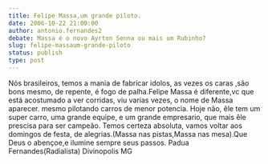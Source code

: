 ```yaml
---
title: Felipe Massa,um grande piloto.
date: 2006-10-22 21:00:00
author: antonio.fernandes2
debate: Massa é o novo Ayrton Senna ou mais um Rubinho?
slug: felipe-massaum-grande-piloto
status: publish 
type: post
---
```


Nós brasileiros, temos a mania de fabricar idolos, as vezes os caras ,são bons mesmo, de repente, é fogo de palha.Felipe Massa é diferente,vc que está acostumado a ver corridas, viu varias vezes, o nome de Massa aparecer. mesmo pilotando carros de menor potencia. Hoje não, êle tem um super carro, uma grande equipe, e um grande empresario, que mais êle prescisa para ser campeão. Temos certeza absoluta, vamos voltar aos domingos de festa, de alegrias.(Massa nas pistas,Massa nas mesa).Que Deus o abençoe,e ilumine sempre seus passos. Padua Fernandes(Radialista) Divinopolis MG
